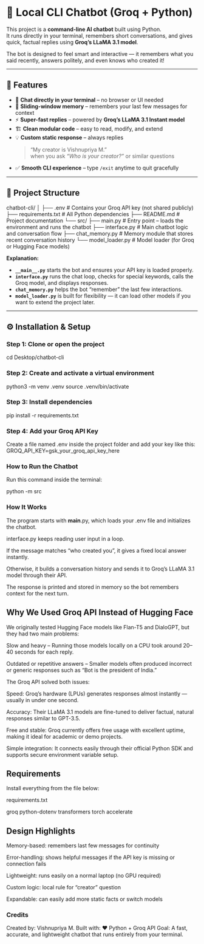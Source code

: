 # 🧠 Local CLI Chatbot (Groq + Python)

This project is a **command-line AI chatbot** built using Python.  
It runs directly in your terminal, remembers short conversations, and gives quick, factual replies using **Groq’s LLaMA 3.1 model**.  

The bot is designed to feel smart and interactive — it remembers what you said recently, answers politely, and even knows who created it!  

---

## 🚀 Features

- 💬 **Chat directly in your terminal** – no browser or UI needed  
- 🧠 **Sliding-window memory** – remembers your last few messages for context  
- ⚡ **Super-fast replies** – powered by **Groq’s LLaMA 3.1 Instant model**  
- 🏗️ **Clean modular code** – easy to read, modify, and extend  
- 💡 **Custom static response** – always replies  
  > “My creator is Vishnupriya M.”  
  when you ask *“Who is your creator?”* or similar questions  
- ✅ **Smooth CLI experience** – type `/exit` anytime to quit gracefully  

---

## 🧩 Project Structure

chatbot-cli/
│
├── .env # Contains your Groq API key (not shared publicly)
├── requirements.txt # All Python dependencies
├── README.md # Project documentation
└── src/
├── main.py # Entry point – loads the environment and runs the chatbot
├── interface.py # Main chatbot logic and conversation flow
├── chat_memory.py # Memory module that stores recent conversation history
└── model_loader.py # Model loader (for Groq or Hugging Face models)



**Explanation:**  
- **`__main__.py`** starts the bot and ensures your API key is loaded properly.  
- **`interface.py`** runs the chat loop, checks for special keywords, calls the Groq model, and displays responses.  
- **`chat_memory.py`** helps the bot “remember” the last few interactions.  
- **`model_loader.py`** is built for flexibility — it can load other models if you want to extend the project later.  

---

## ⚙️ Installation & Setup

### Step 1: Clone or open the project

cd Desktop/chatbot-cli

### Step 2: Create and activate a virtual environment
python3 -m venv .venv
source .venv/bin/activate

### Step 3: Install dependencies
pip install -r requirements.txt

### Step 4: Add your Groq API Key

Create a file named .env inside the project folder and add your key like this:
GROQ_API_KEY=gsk_your_groq_api_key_here






### How to Run the Chatbot

Run this command inside the terminal:

python -m src


### How It Works

The program starts with __main__.py, which loads your .env file and initializes the chatbot.

interface.py keeps reading user input in a loop.

If the message matches “who created you”, it gives a fixed local answer instantly.

Otherwise, it builds a conversation history and sends it to Groq’s LLaMA 3.1 model through their API.

The response is printed and stored in memory so the bot remembers context for the next turn.




## Why We Used Groq API Instead of Hugging Face

We originally tested Hugging Face models like Flan-T5 and DialoGPT,
but they had two main problems:

Slow and heavy – Running those models locally on a CPU took around 20–40 seconds for each reply.

Outdated or repetitive answers – Smaller models often produced incorrect or generic responses such as “Bot is the president of India.”

The Groq API solved both issues:

Speed: Groq’s hardware (LPUs) generates responses almost instantly — usually in under one second.

Accuracy: Their LLaMA 3.1 models are fine-tuned to deliver factual, natural responses similar to GPT-3.5.

Free and stable: Groq currently offers free usage with excellent uptime, making it ideal for academic or demo projects.

Simple integration: It connects easily through their official Python SDK and supports secure environment variable setup.



## Requirements

Install everything from the file below:

requirements.txt

groq
python-dotenv
transformers
torch
accelerate



## Design Highlights

Memory-based: remembers last few messages for continuity

Error-handling: shows helpful messages if the API key is missing or connection fails

Lightweight: runs easily on a normal laptop (no GPU required)

Custom logic: local rule for “creator” question

Expandable: can easily add more static facts or switch models




### Credits

Created by: Vishnupriya M.
Built with: ❤️ Python + Groq API
Goal: A fast, accurate, and lightweight chatbot that runs entirely from your terminal.